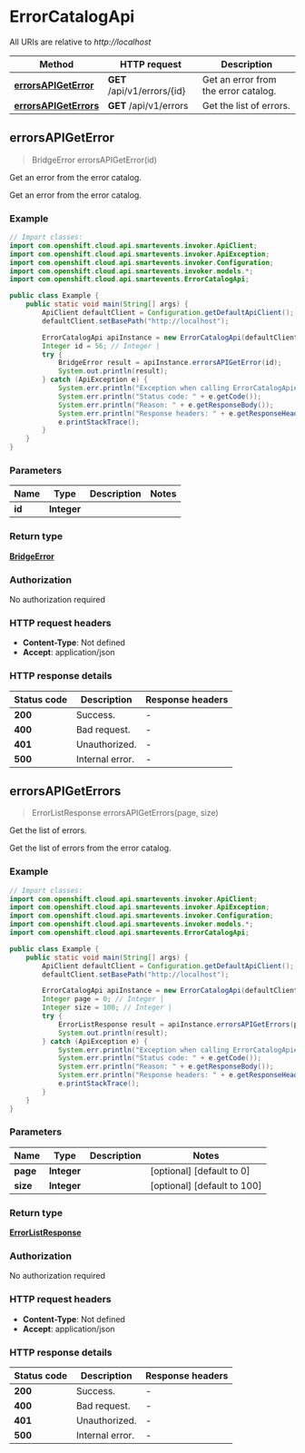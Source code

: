 # ErrorCatalogApi

All URIs are relative to *http://localhost*

Method | HTTP request | Description
------------- | ------------- | -------------
[**errorsAPIGetError**](ErrorCatalogApi.md#errorsAPIGetError) | **GET** /api/v1/errors/{id} | Get an error from the error catalog.
[**errorsAPIGetErrors**](ErrorCatalogApi.md#errorsAPIGetErrors) | **GET** /api/v1/errors | Get the list of errors.



## errorsAPIGetError

> BridgeError errorsAPIGetError(id)

Get an error from the error catalog.

Get an error from the error catalog.

### Example

```java
// Import classes:
import com.openshift.cloud.api.smartevents.invoker.ApiClient;
import com.openshift.cloud.api.smartevents.invoker.ApiException;
import com.openshift.cloud.api.smartevents.invoker.Configuration;
import com.openshift.cloud.api.smartevents.invoker.models.*;
import com.openshift.cloud.api.smartevents.ErrorCatalogApi;

public class Example {
    public static void main(String[] args) {
        ApiClient defaultClient = Configuration.getDefaultApiClient();
        defaultClient.setBasePath("http://localhost");

        ErrorCatalogApi apiInstance = new ErrorCatalogApi(defaultClient);
        Integer id = 56; // Integer | 
        try {
            BridgeError result = apiInstance.errorsAPIGetError(id);
            System.out.println(result);
        } catch (ApiException e) {
            System.err.println("Exception when calling ErrorCatalogApi#errorsAPIGetError");
            System.err.println("Status code: " + e.getCode());
            System.err.println("Reason: " + e.getResponseBody());
            System.err.println("Response headers: " + e.getResponseHeaders());
            e.printStackTrace();
        }
    }
}
```

### Parameters


Name | Type | Description  | Notes
------------- | ------------- | ------------- | -------------
 **id** | **Integer**|  |

### Return type

[**BridgeError**](BridgeError.md)

### Authorization

No authorization required

### HTTP request headers

- **Content-Type**: Not defined
- **Accept**: application/json


### HTTP response details
| Status code | Description | Response headers |
|-------------|-------------|------------------|
| **200** | Success. |  -  |
| **400** | Bad request. |  -  |
| **401** | Unauthorized. |  -  |
| **500** | Internal error. |  -  |


## errorsAPIGetErrors

> ErrorListResponse errorsAPIGetErrors(page, size)

Get the list of errors.

Get the list of errors from the error catalog.

### Example

```java
// Import classes:
import com.openshift.cloud.api.smartevents.invoker.ApiClient;
import com.openshift.cloud.api.smartevents.invoker.ApiException;
import com.openshift.cloud.api.smartevents.invoker.Configuration;
import com.openshift.cloud.api.smartevents.invoker.models.*;
import com.openshift.cloud.api.smartevents.ErrorCatalogApi;

public class Example {
    public static void main(String[] args) {
        ApiClient defaultClient = Configuration.getDefaultApiClient();
        defaultClient.setBasePath("http://localhost");

        ErrorCatalogApi apiInstance = new ErrorCatalogApi(defaultClient);
        Integer page = 0; // Integer | 
        Integer size = 100; // Integer | 
        try {
            ErrorListResponse result = apiInstance.errorsAPIGetErrors(page, size);
            System.out.println(result);
        } catch (ApiException e) {
            System.err.println("Exception when calling ErrorCatalogApi#errorsAPIGetErrors");
            System.err.println("Status code: " + e.getCode());
            System.err.println("Reason: " + e.getResponseBody());
            System.err.println("Response headers: " + e.getResponseHeaders());
            e.printStackTrace();
        }
    }
}
```

### Parameters


Name | Type | Description  | Notes
------------- | ------------- | ------------- | -------------
 **page** | **Integer**|  | [optional] [default to 0]
 **size** | **Integer**|  | [optional] [default to 100]

### Return type

[**ErrorListResponse**](ErrorListResponse.md)

### Authorization

No authorization required

### HTTP request headers

- **Content-Type**: Not defined
- **Accept**: application/json


### HTTP response details
| Status code | Description | Response headers |
|-------------|-------------|------------------|
| **200** | Success. |  -  |
| **400** | Bad request. |  -  |
| **401** | Unauthorized. |  -  |
| **500** | Internal error. |  -  |

